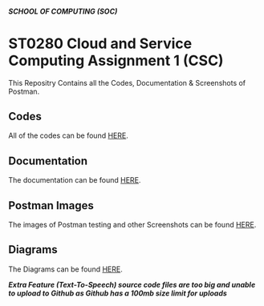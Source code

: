 ##### SCHOOL OF COMPUTING (SOC)

# ST0280 Cloud and Service Computing Assignment 1 (CSC)
This Repositry Contains all the Codes, Documentation & Screenshots of Postman.

## Codes
All of the codes can be found [HERE](https://github.com/edee17/CSC_Assignment_1-v2-/tree/master).

## Documentation
The documentation can be found [HERE](https://github.com/edee17/CSC_Assignment_1-v2-/blob/master/Documentation.pdf).

## Postman Images
The images of Postman testing and other Screenshots can be found [HERE](https://github.com/edee17/CSC_Assignment_1-v2-/tree/master/Screenshots).

## Diagrams
The Diagrams can be found [HERE](https://github.com/edee17/CSC_Assignment_1-v2-/tree/master/Diagrams).

***Extra Feature (Text-To-Speech) source code files are too big and unable to upload to Github as Github has a 100mb size limit for uploads***
